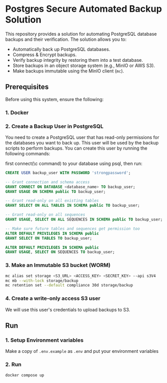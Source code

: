 # Postgres Secure Automated Backup Solution

This repository provides a solution for automating PostgreSQL database backups and their verification. The solution allows you to:

- Automatically back up PostgreSQL databases.
- Compress & Encrypt backups.
- Verify backup integrity by restoring them into a test database.
- Store backups in an object storage system (e.g., MinIO or AWS S3).
- Make backups immutable using the MinIO client (`mc`).

## Prerequisites

Before using this system, ensure the following:

### 1. Docker

### 2. Create a Backup User in PostgreSQL

You need to create a PostgreSQL user that has read-only permissions for the databases you want to back up. This user will be used by the backup scripts to perform backups. You can create this user by running the following commands:

first connect(\c command) to your database using psql, then run:

```sql
CREATE USER backup_user WITH PASSWORD 'strongpassword';

-- Grant connection and schema access
GRANT CONNECT ON DATABASE <database_name> TO backup_user;
GRANT USAGE ON SCHEMA public TO backup_user;

-- Grant read-only on all existing tables
GRANT SELECT ON ALL TABLES IN SCHEMA public TO backup_user;

-- Grant read-only on all sequences
GRANT USAGE, SELECT ON ALL SEQUENCES IN SCHEMA public TO backup_user;

-- Make sure future tables and sequences get permission too
ALTER DEFAULT PRIVILEGES IN SCHEMA public
GRANT SELECT ON TABLES TO backup_user;

ALTER DEFAULT PRIVILEGES IN SCHEMA public
GRANT USAGE, SELECT ON SEQUENCES TO backup_user;
```

### 3. Make an Immutable S3 bucket (WORM)

```bash
mc alias set storage <S3_URL> <ACCESS_KEY> <SECRET_KEY> --api s3V4
mc mb --with-lock storage/backup
mc retention set --default compliance 30d storage/backup
```

### 4. Create a write-only access S3 user
We will use this user's credentials to upload backups to S3.


## Run

### 1. Setup Environment variables
Make a copy of `.env.example` as `.env` and put your environment variables

### 2. Run
```bash
docker compose up
```
